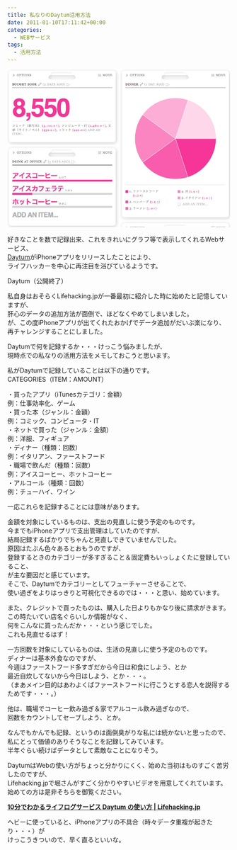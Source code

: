 ```yaml
---
title: 私なりのDaytum活用方法
date: 2011-01-10T17:11:42+00:00
categories:
  - WEBサービス
tags:
  - 活用方法
---
```

![Daytum](./DAYTUM.jpg)

好きなことを数で記録出来、これをきれいにグラフ等で表示してくれるWebサービス、  
[Daytum][1]がiPhoneアプリをリリースしたことにより、  
ライフハッカーを中心に再注目を浴びているようです。

Daytum（公開終了）

私自身はおそらくLifehacking.jpが一番最初に紹介した時に始めたと記憶していますが、  
肝心のデータの追加方法が面倒で、ほどなくやめてしまいました。  
が、この度iPhoneアプリが出てくれたおかげでデータ追加がだいぶ楽になり、  
再チャレンジすることにしました。

Daytumで何を記録するか・・・けっこう悩みましたが、  
現時点での私なりの活用方法をメモしておこうと思います。

私がDaytumで記録していることは以下の通りです。  
CATEGORIES（ITEM：AMOUNT）

・買ったアプリ（iTunesカテゴリ：金額）  
例：仕事効率化、ゲーム  
・買った本（ジャンル：金額）  
例：コミック、コンピュータ・IT  
・ネットで買った（ジャンル：金額）  
例：洋服、フィギュア  
・ディナー（種類：回数）  
例：イタリアン、ファーストフード  
・職場で飲んだ（種類：回数）  
例：アイスコーヒー、ホットコーヒー  
・アルコール（種類：回数）  
例：チューハイ、ワイン

一応これらを記録することには意味があります。

金額を対象にしているものは、支出の見直しに使う予定のものです。  
今までもiPhoneアプリで支出管理はしていたのですが、  
結局記録するばかりでちゃんと見直しできていませんでした。  
原因はたぶん色々あるとおもうのですが、  
登録するときのカテゴリーが多すぎること＆固定費もいっしょくたに登録していること、  
が主な要因だと感じています。  
そこで、Daytumでカテゴリーとしてフューチャーさせることで、  
使い過ぎをよりはっきりと可視化できるのでは・・・と思い、始めています。

また、クレジットで買ったものは、購入した日よりもかなり後に請求がきます。  
この時たいてい店名ぐらいしか情報がなく、  
何をこんなに買ったんだか・・・という感じでした。  
これも見直せるはず！

一方回数を対象にしているものは、生活の見直しに使う予定のものです。  
ディナーは基本外食なのですが、  
今週はファーストフード多すぎだから今日は和食にしよう、とか  
最近自炊してないから今日はしよう、とか・・・。  
（まあメイン目的はあわよくばファーストフードに行こうとする恋人を説得するためです・・・。）

他は、職場でコーヒー飲み過ぎ＆家でアルコール飲み過ぎなので、  
回数をカウントしてセーブしよう、とか。

なんでもかんでも記録、というのは面倒臭がりな私には続かないと思ったので、  
私にとって価値のありそうなことを記録してみています。  
半年ぐらい続けばデータとして素敵なことになりそう。

DaytumはWebの使い方がちょっと分かりにくく、始めた当初はものすごく苦労したのですが、  
Lifehacking.jpで堀さんがすごく分かりやすいビデオを用意してくれています。  
始めての方は是非そちらを御覧ください。

<div class="ShareInfo">
  <strong><a rel="nofollow" href="http://lifehacking.jp/2011/01/daytum-in-10minutes/" target="_blank">10分でわかるライフログサービス Daytum の使い方 | Lifehacking.jp</a><a rel="nofollow" href="https://b.hatena.ne.jp/entry/http://lifehacking.jp/2011/01/daytum-in-10minutes/" target="_blank"><img src="https://b.hatena.ne.jp/entry/image/http://lifehacking.jp/2011/01/daytum-in-10minutes/" border="0" alt="" /></a></strong><strong></strong>
</div>

ヘビーに使っていると、iPhoneアプリの不具合（時々データ重複が起きたり・・・）が  
けっこうきついので、早く直るといいな。

 [1]: http://daytum.com/
